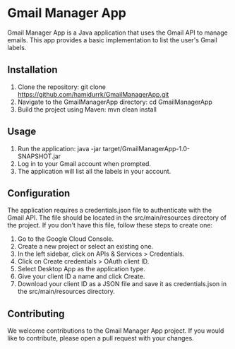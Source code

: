 # Gmail Manager App
Gmail Manager App is a Java application that uses the Gmail API to manage emails. This app provides a basic implementation to list the user's Gmail labels.

## Installation
1. Clone the repository: git clone https://github.com/hamidurrk/GmailManagerApp.git
2. Navigate to the GmailManagerApp directory: cd GmailManagerApp
3. Build the project using Maven: mvn clean install
## Usage
1. Run the application: java -jar target/GmailManagerApp-1.0-SNAPSHOT.jar
2. Log in to your Gmail account when prompted.
3. The application will list all the labels in your account.
## Configuration
The application requires a credentials.json file to authenticate with the Gmail API. The file should be located in the src/main/resources directory of the project. If you don't have this file, follow these steps to create one:

1. Go to the Google Cloud Console.
2. Create a new project or select an existing one.
3. In the left sidebar, click on APIs & Services > Credentials.
4. Click on Create credentials > OAuth client ID.
5. Select Desktop App as the application type.
6. Give your client ID a name and click Create.
7. Download your client ID as a JSON file and save it as credentials.json in the src/main/resources directory.
## Contributing
We welcome contributions to the Gmail Manager App project. If you would like to contribute, please open a pull request with your changes.
